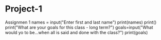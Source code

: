 # Project-1
Assignmen 1
names = input("Enter first and last name")
print(names)
print()
print("What are your goals for this class - long term?")
goals=input("What would yo to be...when all is said and done with the class?")
print(goals)
